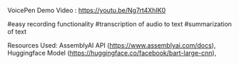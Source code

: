 VoicePen
Demo Video : https://youtu.be/Ng7rt4XhIK0

#easy recording functionality
#transcription of audio to text
#summarization of text

Resources Used:
AssemblyAI API (https://www.assemblyai.com/docs),
Huggingface Model (https://huggingface.co/facebook/bart-large-cnn),